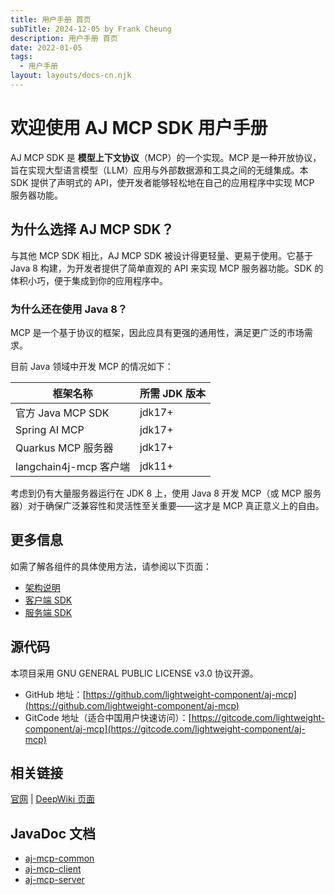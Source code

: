 ```yaml
---
title: 用户手册 首页
subTitle: 2024-12-05 by Frank Cheung
description: 用户手册 首页
date: 2022-01-05
tags:
  - 用户手册
layout: layouts/docs-cn.njk
---
```


# 欢迎使用 AJ MCP SDK 用户手册

AJ MCP SDK 是 **模型上下文协议**（MCP）的一个实现。MCP 是一种开放协议，旨在实现大型语言模型（LLM）应用与外部数据源和工具之间的无缝集成。本 SDK 提供了声明式的 API，使开发者能够轻松地在自己的应用程序中实现 MCP 服务器功能。

## 为什么选择 AJ MCP SDK？

与其他 MCP SDK 相比，AJ MCP SDK 被设计得更轻量、更易于使用。它基于 Java 8 构建，为开发者提供了简单直观的 API 来实现 MCP 服务器功能。SDK 的体积小巧，便于集成到你的应用程序中。

### 为什么还在使用 Java 8？

MCP 是一个基于协议的框架，因此应具有更强的通用性，满足更广泛的市场需求。

目前 Java 领域中开发 MCP 的情况如下：

| 框架名称                | 所需 JDK 版本 |
|---------------------|-----------|
| 官方 Java MCP SDK     | jdk17+    |
| Spring AI MCP       | jdk17+    |
| Quarkus MCP 服务器     | jdk17+    |
| langchain4j-mcp 客户端 | jdk11+    |

考虑到仍有大量服务器运行在 JDK 8 上，使用 Java 8 开发 MCP（或 MCP 服务器）对于确保广泛兼容性和灵活性至关重要——这才是 MCP 真正意义上的自由。

## 更多信息

如需了解各组件的具体使用方法，请参阅以下页面：

- [架构说明](architecture)
- [客户端 SDK](client)
- [服务端 SDK](server)

## 源代码

本项目采用 GNU GENERAL PUBLIC LICENSE v3.0 协议开源。

- GitHub 地址：[https://github.com/lightweight-component/aj-mcp](https://github.com/lightweight-component/aj-mcp)
- GitCode 地址（适合中国用户快速访问）：[https://gitcode.com/lightweight-component/aj-mcp](https://gitcode.com/lightweight-component/aj-mcp)

## 相关链接

[官网](https://mcp.ajaxjs.com) | [DeepWiki 页面](https://deepwiki.com/lightweight-component/aj-mcp)

## JavaDoc 文档

- [aj-mcp-common](https://javadoc.io/doc/com.ajaxjs/aj-mcp-common)
- [aj-mcp-client](https://javadoc.io/doc/com.ajaxjs/aj-mcp-client)
- [aj-mcp-server](https://javadoc.io/doc/com.ajaxjs/aj-mcp-server)